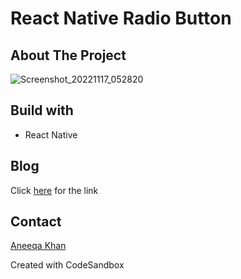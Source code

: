 # React Native Radio Button

## About The Project
![Screenshot_20221117_052820](https://user-images.githubusercontent.com/38748274/202446646-ff422623-336d-44cd-ab34-6bbd29d4a383.png)

## Build with
- React Native

## Blog 
Click [here](https://dev.to/aneeqakhan/create-a-radio-button-from-the-scratch-in-react-native-3662) for the link

## Contact
[Aneeqa Khan](https://twitter.com/Aneeqa_Khan25)

Created with CodeSandbox
